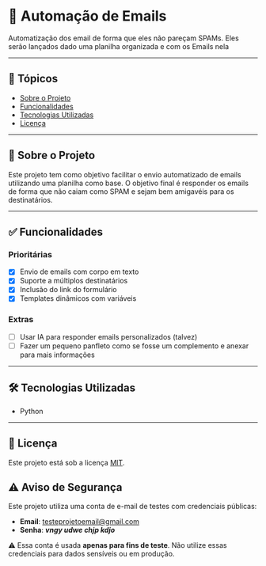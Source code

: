 # 📧 Automação de Emails

Automatização dos email de forma que eles não pareçam SPAMs. Eles serão lançados dado uma planilha organizada e com os Emails nela

---

## 📌 Tópicos

- [Sobre o Projeto](#sobre-o-projeto)
- [Funcionalidades](#funcionalidades)
- [Tecnologias Utilizadas](#tecnologias-utilizadas)
- [Licença](#licença)

---

## 📖 Sobre o Projeto

Este projeto tem como objetivo facilitar o envio automatizado de emails utilizando uma planilha como base. O objetivo final é responder os emails de forma que não caiam como SPAM e sejam bem amigavéis para os destinatários.

---

## ✅ Funcionalidades

### Prioritárias

- [x] Envio de emails com corpo em texto
- [x] Suporte a múltiplos destinatários
- [x] Inclusão do link do formulário
- [x] Templates dinâmicos com variáveis

### Extras

- [ ] Usar IA para responder emails personalizados (talvez)
- [ ] Fazer um pequeno panfleto como se fosse um complemento e anexar para mais informações
---

## 🛠 Tecnologias Utilizadas

- Python

---

## 📄 Licença

Este projeto está sob a licença [MIT](LICENSE).

## ⚠️ Aviso de Segurança

Este projeto utiliza uma conta de e-mail de testes com credenciais públicas:
- **Email**: testeprojetoemail@gmail.com
- **Senha**: ***vngy udwe chjp kdjo***

⚠️ Essa conta é usada **apenas para fins de teste**. Não utilize essas credenciais para dados sensíveis ou em produção.